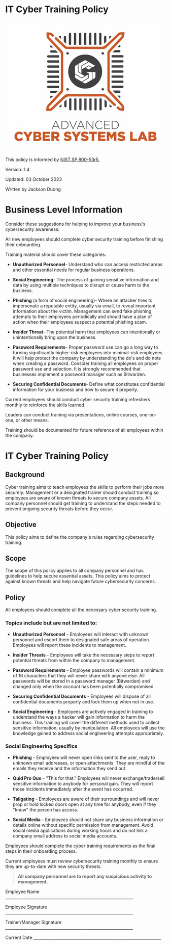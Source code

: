 # IT Cyber Training Policy
![image](../../ACSL_Logo-Full_Color600x488.jpg)

This policy is informed by
[NIST.SP.800-53r5.](https://nvlpubs.nist.gov/nistpubs/SpecialPublications/NIST.SP.800-53r5.pdf)

Version: 1.4

Updated: 03 October 2023

Written by Jackson Duong

# Business Level Information

Consider these suggestions for helping to improve your business's cybersecurity awareness:

All new employees should complete cyber security training before finishing their onboarding.

Training material should cover these categories:

- **Unauthorized Personnel**- Understand who can access restricted areas and other essential needs for regular business operations.

- **Social Engineering**- The process of gaining sensitive information and data by using multiple techniques to disrupt or cause harm to the business.

- **Phishing** (a form of social engineering)- Where an attacker tries to impersonate a reputable entity, usually via email, to reveal important information about the victim. Management can send fake phishing attempts to their employees periodically and should have a plan of action when their employees suspect a potential phishing scam.

- **Insider Threat**- The potential harm that employees can intentionally or unintentionally bring upon the business.

- **Password Requirements**- Proper password use can go a long way to turning significantly higher-risk employees into minimal-risk employees. It will help protect the company by understanding the do's and do nots when creating a password. Consider training all employees on proper password use and selection. It is strongly recommended that businesses implement a password manager such as Bitwarden.

- **Securing Confidential Documents**- Define what constitutes confidential information for your business and how to secure it properly.

Current employees should conduct cyber security training refreshers monthly to reinforce the skills learned.

Leaders can conduct training via presentations, online courses, one-on-one, or other means.

Training should be documented for future reference of all employees within the company.

# IT Cyber Training Policy

## Background

Cyber training aims to teach employees the skills to perform their jobs more securely. Management or a designated trainer should conduct training so employees are aware of known threats to secure company assets. All company personnel should get training to understand the steps needed to prevent ongoing security threats before they occur.

## Objective

This policy aims to define the company\'s rules regarding cybersecurity training.

## Scope

The scope of this policy applies to all company personnel and has guidelines to help secure essential assets. This policy aims to protect against known threats and help navigate future cybersecurity concerns.

## Policy

All employees should complete all the necessary cyber security training.

### Topics include but are not limited to:

- **Unauthorized Personnel** - Employees will interact with unknown personnel and escort them to designated safe areas of operation. Employees will report these incidents to management.

- **Insider Threats** - Employees will take the necessary steps to report potential threats from within the company to management.

- **Password Requirements** - Employee passwords will contain a minimum of 16 characters that they will never share with anyone else. All passwords will be stored in a password manager (Bitwarden) and changed only when the account has been potentially compromised.

- **Securing Confidential Documents** - Employees will dispose of all confidential documents properly and lock them up when not in use.

- **Social Engineering** - Employees are actively engaged in training to understand the ways a hacker will gain information to harm the business. This training will cover the different methods used to collect sensitive information, usually by manipulation. All employees will use the knowledge gained to address social engineering attempts appropriately.

### Social Engineering Specifics

- **Phishing** - Employees will never open links sent to the user, reply to unknown email addresses, or open attachments. They are mindful of the emails they receive and the information they send out.

- **Quid Pro Quo** - \"This for that.\" Employees will never exchange/trade/sell sensitive information to anybody for personal gain. They will report those incidents immediately after the event has occurred.

- **Tailgating** - Employees are aware of their surroundings and will never prop or hold locked doors open at any time for anybody, even if they \"know\" the person has access.

- **Social Media** - Employees should not share any business information or details online without specific permission from management. Avoid social media applications during working hours and do not link a company email address to social media accounts.

Employees should complete the cyber training requirements as the final steps in their onboarding process.

Current employees must review cybersecurity training monthly to ensure they are up-to-date with new security threats.

> **All company personnel are to report any suspicious activity to management.**

Employee Name
\_\_\_\_\_\_\_\_\_\_\_\_\_\_\_\_\_\_\_\_\_\_\_\_\_\_\_\_\_\_\_\_\_\_\_\_\_\_\_\_\_\_\_\_\_\_\_\_\_\_\_\_\_\_\_\_\_\_\_\_\_\_\_

Employee Signature
\_\_\_\_\_\_\_\_\_\_\_\_\_\_\_\_\_\_\_\_\_\_\_\_\_\_\_\_\_\_\_\_\_\_\_\_\_\_\_\_\_\_\_\_\_\_\_\_\_\_\_\_\_\_\_\_\_\_\_\_\_\_\_

Trainer/Manager Signature
\_\_\_\_\_\_\_\_\_\_\_\_\_\_\_\_\_\_\_\_\_\_\_\_\_\_\_\_\_\_\_\_\_\_\_\_\_\_\_\_\_\_\_\_\_\_\_\_\_\_\_\_\_\_\_\_\_\_\_\_\_\_\_

Current Date
\_\_\_\_\_\_\_\_\_\_\_\_\_\_\_\_\_\_\_\_\_\_\_\_\_\_\_\_\_\_\_\_\_\_\_\_\_\_\_\_\_\_\_\_\_\_\_\_\_\_\_\_\_\_\_\_\_\_\_\_\_\_\_
